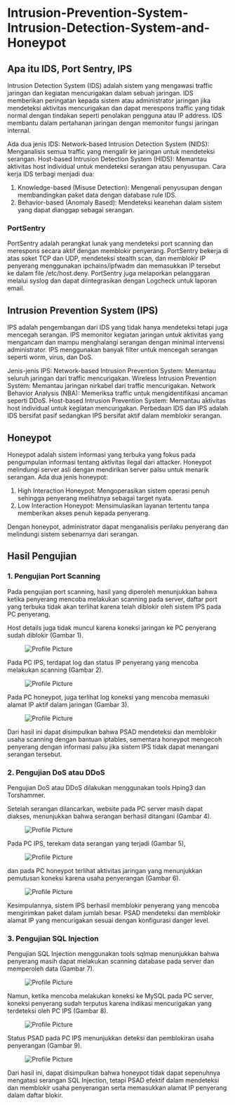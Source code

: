 # Intrusion-Prevention-System-Intrusion-Detection-System-and-Honeypot

## Apa itu IDS, Port Sentry, IPS
Intrusion Detection System (IDS) adalah sistem yang mengawasi traffic jaringan dan kegiatan mencurigakan dalam sebuah jaringan. IDS memberikan peringatan kepada sistem atau administrator jaringan jika mendeteksi aktivitas mencurigakan dan dapat merespons traffic yang tidak normal dengan tindakan seperti penolakan pengguna atau IP address. IDS membantu dalam pertahanan jaringan dengan memonitor fungsi jaringan internal.

Ada dua jenis IDS:
Network-based Intrusion Detection System (NIDS): Menganalisis semua traffic yang mengalir ke jaringan untuk mendeteksi serangan.
Host-based Intrusion Detection System (HIDS): Memantau aktivitas host individual untuk mendeteksi serangan atau penyusupan.
Cara kerja IDS terbagi menjadi dua:
1. Knowledge-based (Misuse Detection): Mengenali penyusupan dengan membandingkan paket data dengan database rule IDS.
2. Behavior-based (Anomaly Based): Mendeteksi keanehan dalam sistem yang dapat dianggap sebagai serangan.

### PortSentry
PortSentry adalah perangkat lunak yang mendeteksi port scanning dan merespons secara aktif dengan memblokir penyerang. PortSentry bekerja di atas soket TCP dan UDP, mendeteksi stealth scan, dan memblokir IP penyerang menggunakan ipchains/ipfwadm dan memasukkan IP tersebut ke dalam file /etc/host.deny. PortSentry juga melaporkan pelanggaran melalui syslog dan dapat diintegrasikan dengan Logcheck untuk laporan email.

## Intrusion Prevention System (IPS)
IPS adalah pengembangan dari IDS yang tidak hanya mendeteksi tetapi juga mencegah serangan. IPS memonitor kegiatan jaringan untuk aktivitas yang mengancam dan mampu menghalangi serangan dengan minimal intervensi administrator. IPS menggunakan banyak filter untuk mencegah serangan seperti worm, virus, dan DoS.

Jenis-jenis IPS:
Network-based Intrusion Prevention System: Memantau seluruh jaringan dari traffic mencurigakan.
Wireless Intrusion Prevention System: Memantau jaringan nirkabel dari traffic mencurigakan.
Network Behavior Analysis (NBA): Memeriksa traffic untuk mengidentifikasi ancaman seperti DDoS.
Host-based Intrusion Prevention System: Memantau aktivitas host individual untuk kegiatan mencurigakan.
Perbedaan IDS dan IPS adalah IDS bersifat pasif sedangkan IPS bersifat aktif dalam memblokir serangan.

## Honeypot
Honeypot adalah sistem informasi yang terbuka yang fokus pada pengumpulan informasi tentang aktivitas ilegal dari attacker. Honeypot melindungi server asli dengan mendirikan server palsu untuk menarik serangan. Ada dua jenis honeypot:
1. High Interaction Honeypot: Mengoperasikan sistem operasi penuh sehingga penyerang melihatnya sebagai target nyata.
2. Low Interaction Honeypot: Mensimulasikan layanan tertentu tanpa memberikan akses penuh kepada penyerang.

Dengan honeypot, administrator dapat menganalisis perilaku penyerang dan melindungi sistem sebenarnya dari serangan.

## Hasil Pengujian
### 1. Pengujian Port Scanning
Pada pengujian port scanning, hasil yang diperoleh menunjukkan bahwa ketika penyerang mencoba melakukan scanning pada server, daftar port yang terbuka tidak akan terlihat karena telah diblokir oleh sistem IPS pada PC penyerang.

Host details juga tidak muncul karena koneksi jaringan ke PC penyerang sudah diblokir (Gambar 1). 
<figure>
    <img src="https://blogger.googleusercontent.com/img/a/AVvXsEgWKpF5HI4vABQsik3LNVfeYSkwg8-v1cRlJlAQM8TsLAZSWkfsFJs9HD2XPfDRCLOxzElpDqRRYQPlq3HwMpyUDRhZsPa9GKGep29-SEETS0K96Ft4srzX4W2EXNVfy9TcEwXc7XTcSbVFgvRrlDyN8O5ACa5yLJEqrmq5aHABBpVb4yruH1jj6KUV7rg" alt="Profile Picture">
</figure>

Pada PC IPS, terdapat log dan status IP penyerang yang mencoba melakukan scanning (Gambar 2). 
<figure>
    <img src="https://blogger.googleusercontent.com/img/a/AVvXsEiemyAjfFwAkElAsa95Pr4v1hz9Ej7lJSq34kTqhI9iF8O4wbAyfWIhoznDwjUcICIlTtF3OPUP5aZeSnHzRmiZ4O_0vy41i0NHSxnaVJBkTObxOFAAwXdH37LFSZbUa5iz6mHGJEtyoVjJjx6FGLGZPdUecRRijkJPESCTlTQE9AbEQHx2cvBbOedf89M" alt="Profile Picture">
</figure>

Pada PC honeypot, juga terlihat log koneksi yang mencoba memasuki alamat IP aktif dalam jaringan (Gambar 3).
<figure>
    <img src="https://blogger.googleusercontent.com/img/a/AVvXsEjfubO8Cqly1ViEIxWM2Q7cygdN5OdXIyzaUrywNS6sygJJCTtDt4uHnU5KkA8Gzvz1pZSCcHVcE_hMYKNuqRQsXB9DpvbiB4gTEyzEb9mEBnjNw9cB4ltn8-hRzkdaS3WQCl3oS-XEwcME9j6fH5HxtuL--2l9erDrI23eSQxuXk-yTcb7w_Q3x8lZuXg" alt="Profile Picture">
</figure>
Dari hasil ini dapat disimpulkan bahwa PSAD mendeteksi dan memblokir usaha scanning dengan bantuan iptables, sementara honeypot mengecoh penyerang dengan informasi palsu jika sistem IPS tidak dapat menangani serangan tersebut.


### 2. Pengujian DoS atau DDoS
Pengujian DoS atau DDoS dilakukan menggunakan tools Hping3 dan Torshammer.

Setelah serangan dilancarkan, website pada PC server masih dapat diakses, menunjukkan bahwa serangan berhasil ditangani (Gambar 4).
<figure>
    <img src="https://blogger.googleusercontent.com/img/a/AVvXsEiiNbK-AHzcJpf1dFruomxGYSq13jOGYfetowxIEtfxPj62f3OkIiVNK3QGYSigde-Ir2vCO90EQ9886I7QmlnxIY73EfhuAdPgNZbbfRYT3T4i8DcFJHSKg8MM09EB3CxeJjaQSM9-MqUFTFOL2eNqY5mGRNGVd3qIG14oxvYjlFtN8xVlrHVAgBa4SYg" alt="Profile Picture">
</figure>

Pada PC IPS, terekam data serangan yang terjadi (Gambar 5), 
<figure>
    <img src="https://blogger.googleusercontent.com/img/a/AVvXsEjqFJGjb3DdybSW2M5wiFNg8lr2VWjUg5vafWHtm0RfDzBhx139TvVSgaXKJPTiIEyhQXP7fLaC47fP9P6oyK62TajrtsmpcpRf46rb_wCGEoeMcDV5yi12cXWUKQpksjJHzF9LDmu_k052QLAs9crzYBbQ_ezAKcSOxxd5kzU03RBEHYpBUgKXKrowdpw" alt="Profile Picture">
</figure>


dan pada PC honeypot terlihat aktivitas jaringan yang menunjukkan pemutusan koneksi karena usaha penyerangan (Gambar 6).
<figure>
    <img src="https://blogger.googleusercontent.com/img/a/AVvXsEjel9AuVAclpwjuIhHpdKeO8BglsZHOVRZ7QSLANwdpGDe2zgirIX2U3W1s-j7-yI28EBK8iCMlV0cg7ZXvf56Bw1Hb9ZCFFhZMTmZ9kBtmmba8cwENWRc3BeXfhWzFFYm-ev6Q6t12EodGb9u0mwACZcAA8YWRBwIjAs0Odex1_j4qN1bf5jR8-euzZuM" alt="Profile Picture">
</figure>
Kesimpulannya, sistem IPS berhasil memblokir penyerang yang mencoba mengirimkan paket dalam jumlah besar. PSAD mendeteksi dan memblokir alamat IP yang mencurigakan sesuai dengan konfigurasi danger level.

### 3. Pengujian SQL Injection
Pengujian SQL Injection menggunakan tools sqlmap menunjukkan bahwa penyerang masih dapat melakukan scanning database pada server dan memperoleh data (Gambar 7). 
<figure>
    <img src="https://blogger.googleusercontent.com/img/a/AVvXsEiC8lhcXSgFzdNnwjmiDagVMZL8ITQYhq0uXfCnklzhunQXPzHv0vtv9_YtMtu51y8MRLgwfZA3-fHhQEGtX-69noj5mheZzR3feujWcPoumRERa9peaEp47y6jFP-VGS9WsXl9XoQVLG_YxsbdgC5MYM64dzG5_G7XtUGsjYDh7ndm6R9iyD9CKzTiyhA" alt="Profile Picture">
</figure>


Namun, ketika mencoba melakukan koneksi ke MySQL pada PC server, koneksi penyerang sudah terputus karena indikasi mencurigakan yang terdeteksi oleh PC IPS (Gambar 8). 
<figure>
    <img src="https://blogger.googleusercontent.com/img/a/AVvXsEgN45IVl4Nxhxc8vpJ7d_dlAvB0OUFFLgIoLzGv9933ep0RL9znO64P63TsHky0mzLzR0epNWy_Nrta616b9mjvREIt_Dzyp-zBW5e8rCt-tHbT7RNmk7rmJ7PZv8-SgozMUzFKNyFSXqjn9R7S-qPGlx4yxU1yvRn1hpdATPF8tzf2kJVyKW0k9FS7oHY" alt="Profile Picture">
</figure>

Status PSAD pada PC IPS menunjukkan deteksi dan pemblokiran usaha penyerangan (Gambar 9).
<figure>
    <img src="https://blogger.googleusercontent.com/img/a/AVvXsEi6eE6wpDYVTijL1nv52fnawIgJ2E6kS-bL0H7vCNN0AXDQerhG4aNJtbq3c8zQko5upzhNLOYg-DtHrm1HzItxSr4q8kA1XPE7KrQdSdR7B0ezMlfm2WYYdlBY9T9Ei2pxLin0iBnbRPO2kTXnhsD5lCoAqPyzofz4jDQxw0IbiCjAJ9Ni8-WCljhY8mQ" alt="Profile Picture">
</figure>


Dari hasil ini, dapat disimpulkan bahwa honeypot tidak dapat sepenuhnya mengatasi serangan SQL Injection, tetapi PSAD efektif dalam mendeteksi dan memblokir usaha penyerangan serta memasukkan alamat IP penyerang dalam daftar blokir.
